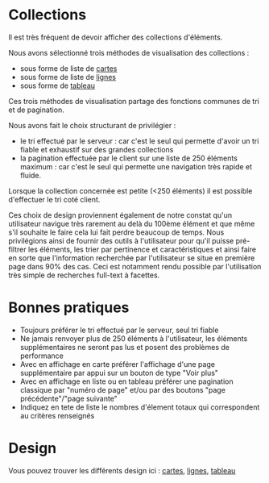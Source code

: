 # Collections

Il est très fréquent de devoir afficher des collections d'éléments.

Nous avons sélectionné trois méthodes de visualisation des collections : 

- sous forme de liste de [cartes](design-system/organismes/cards.md)
- sous forme de liste de [lignes](design-system/organismes/items.md)
- sous forme de [tableau](design-system/organismes/table.md)

Ces trois méthodes de visualisation partage des fonctions communes de tri et de pagination.

Nous avons fait le choix structurant de privilégier : 

- le tri effectué par le serveur : car c'est le seul qui permette d'avoir un tri fiable et exhaustif sur des grandes collections
- la pagination effectuée par le client sur une liste de 250 éléments maximum : car c'est le seul qui permette une navigation très rapide et fluide.

Lorsque la collection concernée est petite (<250 éléments) il est possible d'effectuer le tri coté client.

Ces choix de design proviennent également de notre constat qu'un utilisateur navigue très rarement au delà du 100ème élément et que même s'il souhaite le faire cela lui fait perdre beaucoup de temps. Nous privilégions ainsi de fournir des outils à l'utilisateur pour qu'il puisse pré-filtrer les éléments, les trier par pertinence et caractéristiques et ainsi faire en sorte que l'information recherchée par l'utilisateur se situe en première page dans 90% des cas.
Ceci est notamment rendu possible par l'utilisation très simple de recherches full-text à facettes.


# Bonnes pratiques

- Toujours préférer le tri effectué par le serveur, seul tri fiable
- Ne jamais renvoyer plus de 250 éléments à l'utilisateur, les éléments supplémentaires ne seront pas lus et posent des problèmes de performance
- Avec en affichage en carte préférer l'affichage d'une page supplémentaire par appui sur un bouton de type "Voir plus"
- Avec en affichage en liste ou en tableau préférer une pagination classique par "numéro de page" et/ou  par des boutons "page précédente"/"page suivante"
- Indiquez en tete de liste le nombres d'élement totaux qui correspondent au critères renseignés


# Design

Vous pouvez trouver les différents design ici : [cartes](design-system/organismes/cards.md), [lignes](design-system/organismes/items.md), [tableau](design-system/organismes/table.md)